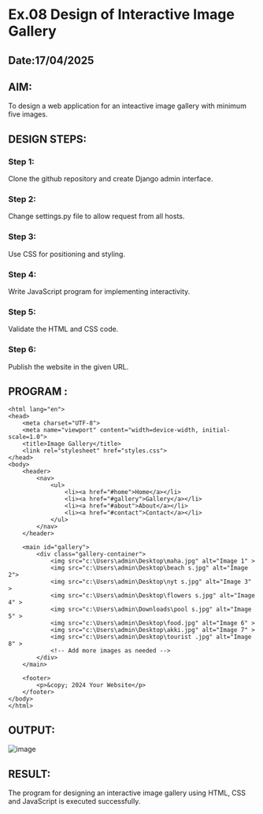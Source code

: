 # Ex.08 Design of Interactive Image Gallery
## Date:17/04/2025

## AIM:
To design a web application for an inteactive image gallery with minimum five images.

## DESIGN STEPS:

### Step 1:
Clone the github repository and create Django admin interface.

### Step 2:
Change settings.py file to allow request from all hosts.

### Step 3:
Use CSS for positioning and styling.

### Step 4:
Write JavaScript program for implementing interactivity.

### Step 5:
Validate the HTML and CSS code.

### Step 6:
Publish the website in the given URL.

## PROGRAM :
```
<html lang="en">
<head>
    <meta charset="UTF-8">
    <meta name="viewport" content="width=device-width, initial-scale=1.0">
    <title>Image Gallery</title>
    <link rel="stylesheet" href="styles.css">
</head>
<body>
    <header>
        <nav>
            <ul>
                <li><a href="#home">Home</a></li>
                <li><a href="#gallery">Gallery</a></li>
                <li><a href="#about">About</a></li>
                <li><a href="#contact">Contact</a></li>
            </ul>
        </nav>
    </header>

    <main id="gallery">
        <div class="gallery-container">
            <img src="c:\Users\admin\Desktop\maha.jpg" alt="Image 1" >
            <img src="c:\Users\admin\Desktop\beach s.jpg" alt="Image 2">
            <img src="c:\Users\admin\Desktop\nyt s.jpg" alt="Image 3" >
            <img src="c:\Users\admin\Desktop\flowers s.jpg" alt="Image 4" >
            <img src="c:\Users\admin\Downloads\pool s.jpg" alt="Image 5" >
            <img src="c:\Users\admin\Desktop\food.jpg" alt="Image 6" >
            <img src="c:\Users\admin\Desktop\akki.jpg" alt="Image 7" >
            <img src="c:\Users\admin\Desktop\tourist .jpg" alt="Image 8" >
            <!-- Add more images as needed -->
        </div>
    </main>

    <footer>
        <p>&copy; 2024 Your Website</p>
    </footer>
</body>
</html>
```
## OUTPUT:

![image](https://github.com/user-attachments/assets/75336ed5-f561-4ce0-ab01-7d445a284adb)
## RESULT:
The program for designing an interactive image gallery using HTML, CSS and JavaScript is executed successfully.
